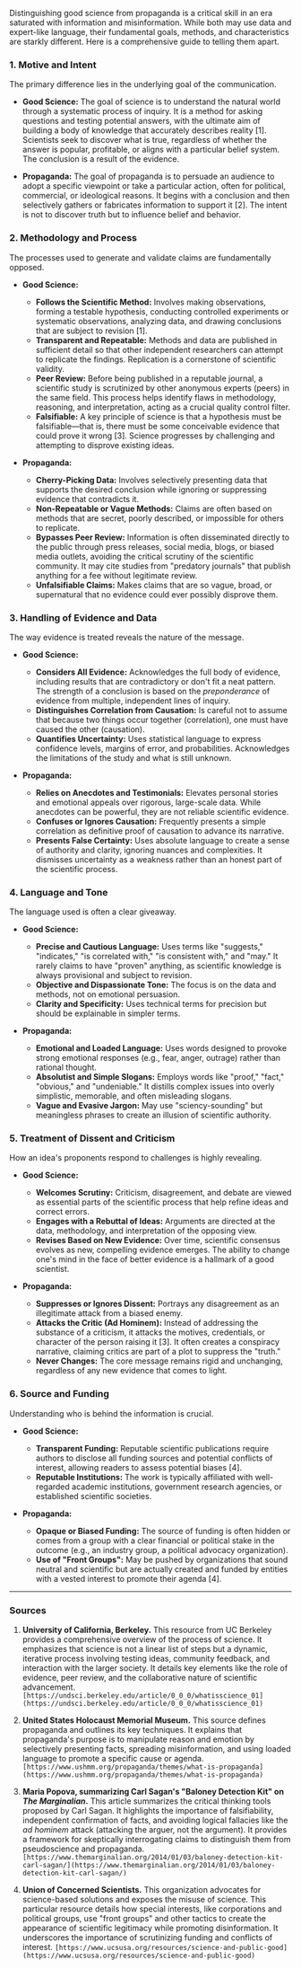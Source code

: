 Distinguishing good science from propaganda is a critical skill in an era saturated with information and misinformation. While both may use data and expert-like language, their fundamental goals, methods, and characteristics are starkly different. Here is a comprehensive guide to telling them apart.

### 1. Motive and Intent

The primary difference lies in the underlying goal of the communication.

*   **Good Science:** The goal of science is to understand the natural world through a systematic process of inquiry. It is a method for asking questions and testing potential answers, with the ultimate aim of building a body of knowledge that accurately describes reality [1]. Scientists seek to discover what is true, regardless of whether the answer is popular, profitable, or aligns with a particular belief system. The conclusion is a result of the evidence.

*   **Propaganda:** The goal of propaganda is to persuade an audience to adopt a specific viewpoint or take a particular action, often for political, commercial, or ideological reasons. It begins with a conclusion and then selectively gathers or fabricates information to support it [2]. The intent is not to discover truth but to influence belief and behavior.

### 2. Methodology and Process

The processes used to generate and validate claims are fundamentally opposed.

*   **Good Science:**
    *   **Follows the Scientific Method:** Involves making observations, forming a testable hypothesis, conducting controlled experiments or systematic observations, analyzing data, and drawing conclusions that are subject to revision [1].
    *   **Transparent and Repeatable:** Methods and data are published in sufficient detail so that other independent researchers can attempt to replicate the findings. Replication is a cornerstone of scientific validity.
    *   **Peer Review:** Before being published in a reputable journal, a scientific study is scrutinized by other anonymous experts (peers) in the same field. This process helps identify flaws in methodology, reasoning, and interpretation, acting as a crucial quality control filter.
    *   **Falsifiable:** A key principle of science is that a hypothesis must be falsifiable—that is, there must be some conceivable evidence that could prove it wrong [3]. Science progresses by challenging and attempting to disprove existing ideas.

*   **Propaganda:**
    *   **Cherry-Picking Data:** Involves selectively presenting data that supports the desired conclusion while ignoring or suppressing evidence that contradicts it.
    *   **Non-Repeatable or Vague Methods:** Claims are often based on methods that are secret, poorly described, or impossible for others to replicate.
    *   **Bypasses Peer Review:** Information is often disseminated directly to the public through press releases, social media, blogs, or biased media outlets, avoiding the critical scrutiny of the scientific community. It may cite studies from "predatory journals" that publish anything for a fee without legitimate review.
    *   **Unfalsifiable Claims:** Makes claims that are so vague, broad, or supernatural that no evidence could ever possibly disprove them.

### 3. Handling of Evidence and Data

The way evidence is treated reveals the nature of the message.

*   **Good Science:**
    *   **Considers All Evidence:** Acknowledges the full body of evidence, including results that are contradictory or don't fit a neat pattern. The strength of a conclusion is based on the *preponderance* of evidence from multiple, independent lines of inquiry.
    *   **Distinguishes Correlation from Causation:** Is careful not to assume that because two things occur together (correlation), one must have caused the other (causation).
    *   **Quantifies Uncertainty:** Uses statistical language to express confidence levels, margins of error, and probabilities. Acknowledges the limitations of the study and what is still unknown.

*   **Propaganda:**
    *   **Relies on Anecdotes and Testimonials:** Elevates personal stories and emotional appeals over rigorous, large-scale data. While anecdotes can be powerful, they are not reliable scientific evidence.
    *   **Confuses or Ignores Causation:** Frequently presents a simple correlation as definitive proof of causation to advance its narrative.
    *   **Presents False Certainty:** Uses absolute language to create a sense of authority and clarity, ignoring nuances and complexities. It dismisses uncertainty as a weakness rather than an honest part of the scientific process.

### 4. Language and Tone

The language used is often a clear giveaway.

*   **Good Science:**
    *   **Precise and Cautious Language:** Uses terms like "suggests," "indicates," "is correlated with," "is consistent with," and "may." It rarely claims to have "proven" anything, as scientific knowledge is always provisional and subject to revision.
    *   **Objective and Dispassionate Tone:** The focus is on the data and methods, not on emotional persuasion.
    *   **Clarity and Specificity:** Uses technical terms for precision but should be explainable in simpler terms.

*   **Propaganda:**
    *   **Emotional and Loaded Language:** Uses words designed to provoke strong emotional responses (e.g., fear, anger, outrage) rather than rational thought.
    *   **Absolutist and Simple Slogans:** Employs words like "proof," "fact," "obvious," and "undeniable." It distills complex issues into overly simplistic, memorable, and often misleading slogans.
    *   **Vague and Evasive Jargon:** May use "sciency-sounding" but meaningless phrases to create an illusion of scientific authority.

### 5. Treatment of Dissent and Criticism

How an idea's proponents respond to challenges is highly revealing.

*   **Good Science:**
    *   **Welcomes Scrutiny:** Criticism, disagreement, and debate are viewed as essential parts of the scientific process that help refine ideas and correct errors.
    *   **Engages with a Rebuttal of Ideas:** Arguments are directed at the data, methodology, and interpretation of the opposing view.
    *   **Revises Based on New Evidence:** Over time, scientific consensus evolves as new, compelling evidence emerges. The ability to change one's mind in the face of better evidence is a hallmark of a good scientist.

*   **Propaganda:**
    *   **Suppresses or Ignores Dissent:** Portrays any disagreement as an illegitimate attack from a biased enemy.
    *   **Attacks the Critic (Ad Hominem):** Instead of addressing the substance of a criticism, it attacks the motives, credentials, or character of the person raising it [3]. It often creates a conspiracy narrative, claiming critics are part of a plot to suppress the "truth."
    *   **Never Changes:** The core message remains rigid and unchanging, regardless of any new evidence that comes to light.

### 6. Source and Funding

Understanding who is behind the information is crucial.

*   **Good Science:**
    *   **Transparent Funding:** Reputable scientific publications require authors to disclose all funding sources and potential conflicts of interest, allowing readers to assess potential biases [4].
    *   **Reputable Institutions:** The work is typically affiliated with well-regarded academic institutions, government research agencies, or established scientific societies.

*   **Propaganda:**
    *   **Opaque or Biased Funding:** The source of funding is often hidden or comes from a group with a clear financial or political stake in the outcome (e.g., an industry group, a political advocacy organization).
    *   **Use of "Front Groups":** May be pushed by organizations that sound neutral and scientific but are actually created and funded by entities with a vested interest to promote their agenda [4].

---

### Sources

1.  **University of California, Berkeley.** This resource from UC Berkeley provides a comprehensive overview of the process of science. It emphasizes that science is not a linear list of steps but a dynamic, iterative process involving testing ideas, community feedback, and interaction with the larger society. It details key elements like the role of evidence, peer review, and the collaborative nature of scientific advancement.
    `[https://undsci.berkeley.edu/article/0_0_0/whatisscience_01](https://undsci.berkeley.edu/article/0_0_0/whatisscience_01)`

2.  **United States Holocaust Memorial Museum.** This source defines propaganda and outlines its key techniques. It explains that propaganda's purpose is to manipulate reason and emotion by selectively presenting facts, spreading misinformation, and using loaded language to promote a specific cause or agenda.
    `[https://www.ushmm.org/propaganda/themes/what-is-propaganda](https://www.ushmm.org/propaganda/themes/what-is-propaganda)`

3.  **Maria Popova, summarizing Carl Sagan's "Baloney Detection Kit" on *The Marginalian*.** This article summarizes the critical thinking tools proposed by Carl Sagan. It highlights the importance of falsifiability, independent confirmation of facts, and avoiding logical fallacies like the *ad hominem* attack (attacking the arguer, not the argument). It provides a framework for skeptically interrogating claims to distinguish them from pseudoscience and propaganda.
    `[https://www.themarginalian.org/2014/01/03/baloney-detection-kit-carl-sagan/](https://www.themarginalian.org/2014/01/03/baloney-detection-kit-carl-sagan/)`

4.  **Union of Concerned Scientists.** This organization advocates for science-based solutions and exposes the misuse of science. This particular resource details how special interests, like corporations and political groups, use "front groups" and other tactics to create the appearance of scientific legitimacy while promoting disinformation. It underscores the importance of scrutinizing funding and conflicts of interest.
    `[https://www.ucsusa.org/resources/science-and-public-good](https://www.ucsusa.org/resources/science-and-public-good)`